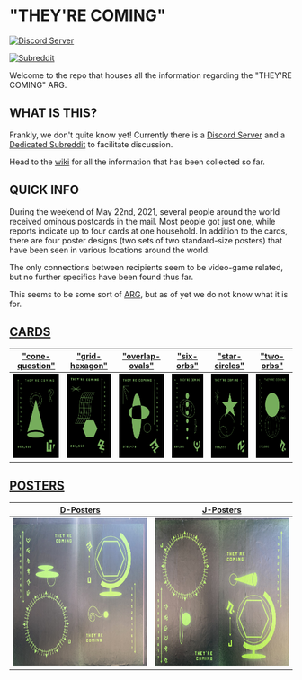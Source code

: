 # "THEY'RE COMING"

[![Discord Server](https://img.shields.io/discord/846443824054403083.svg?color=7289da&label=theyrecoming&logo=discord&style=flat-square)](https://discord.gg/MBXNVKRYNJ)

[![Subreddit](https://img.shields.io/reddit/subreddit-subscribers/theyrecoming?style=social)](https://www.reddit.com/r/TheyreComing/)

Welcome to the repo that houses all the information regarding the "THEY'RE COMING" ARG.

## WHAT IS THIS?

Frankly, we don't quite know yet! Currently there is a [Discord Server](https://discord.gg/MBXNVKRYNJ) and a [Dedicated Subreddit](https://www.reddit.com/r/TheyreComing/) to facilitate discussion.

Head to the [wiki](https://github.com/junk-shop/they-are-coming/wiki) for all the information that has been collected so far.

## QUICK INFO

During the weekend of May 22nd, 2021, several people around the world received ominous postcards in the mail. Most people got just one, while reports indicate up to four cards at one household. In addition to the cards, there are four poster designs (two sets of two standard-size posters) that have been seen in various locations around the world.

The only connections between recipients seem to be video-game related, but no further specifics have been found thus far.

This seems to be some sort of [ARG](https://en.wikipedia.org/wiki/Alternate_reality_game), but as of yet we do not know what it is for.

## [CARDS](https://github.com/junk-shop/they-are-coming/wiki/cards) 

| ["cone-question"](https://github.com/junk-shop/they-are-coming/wiki/cone-question) | ["grid-hexagon"](https://github.com/junk-shop/they-are-coming/wiki/grid-hexagon) | ["overlap-ovals"](https://github.com/junk-shop/they-are-coming/wiki/overlap-ovals) | ["six-orbs"](https://github.com/junk-shop/they-are-coming/wiki/six-orbs) | ["star-circles"](https://github.com/junk-shop/they-are-coming/wiki/star-circles) | ["two-orbs"](https://github.com/junk-shop/they-are-coming/wiki/two-orbs) |
| :-----------: | :-----------: | :-----------: | :-----------: | :-----------: | :-----------: |
| <img src="https://github.com/junk-shop/they-are-coming/blob/main/postcards/cone-question-edited.png" width="100" height="150"/> | <img src="https://github.com/junk-shop/they-are-coming/blob/main/postcards/grid-hexagon-edited.png" width="100" height="150"/> | <img src="https://github.com/junk-shop/they-are-coming/blob/main/postcards/overlap-ovals-edited.png" width="100" height="150"/> | <img src="https://github.com/junk-shop/they-are-coming/blob/main/postcards/six-orbs-edited.png" width="100" height="150"/> | <img src="https://github.com/junk-shop/they-are-coming/blob/main/postcards/star-circles-edited.png" width="100" height="150"/> | <img src="https://github.com/junk-shop/they-are-coming/blob/main/postcards/two-orbs-edited.png" width="100" height="150"/> |

## [POSTERS](https://github.com/junk-shop/they-are-coming/wiki/posters)

| [D-Posters](https://github.com/junk-shop/they-are-coming/wiki/d-posters) | [J-Posters](https://github.com/junk-shop/they-are-coming/wiki/j-posters) |
| -------- | -------- |
| <img src="https://github.com/junk-shop/they-are-coming/blob/main/posters/d-posters.jpg" width="350" height="263"/> | <img src="https://github.com/junk-shop/they-are-coming/blob/main/posters/j-posters.jpg" width="350" height="263"/> |
